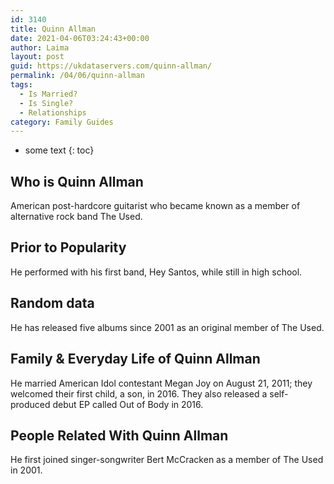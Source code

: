 ```yaml
---
id: 3140
title: Quinn Allman
date: 2021-04-06T03:24:43+00:00
author: Laima
layout: post
guid: https://ukdataservers.com/quinn-allman/
permalink: /04/06/quinn-allman
tags:
  - Is Married?
  - Is Single?
  - Relationships
category: Family Guides
---
```


* some text
{: toc}


## Who is Quinn Allman
                  
                  
                  
American post-hardcore guitarist who became known as a member of alternative rock band The Used.
                  
              
            
              
            
                
                
                
## Prior to Popularity
                  
                  
                  
He performed with his first band, Hey Santos, while still in high school.
                  
              
            
              
            
                
                
                
## Random data
                  
                  
                  
He has released five albums since 2001 as an original member of The Used.
                  
              
            
              
            
                
                
                
## Family & Everyday Life of Quinn Allman
                  
                  
                  
He married American Idol contestant Megan Joy on August 21, 2011; they welcomed their first child, a son, in 2016. They also released a self-produced debut EP called Out of Body in 2016.
                  
              
            
              
            
                
                
                
## People Related With Quinn Allman
                  
                  
                  
He first joined singer-songwriter Bert McCracken as a member of The Used in 2001.
                  
              
            
              
            
                
              
            
              
              
            
            
              
            
          
          
          